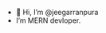 - 👋 Hi, I’m @jeegarranpura
- I’m MERN devloper. 

<!---
jeegarranpura/jeegarranpura is a ✨ special ✨ repository because its `README.md` (this file) appears on your GitHub profile.
You can click the Preview link to take a look at your changes.
--->
